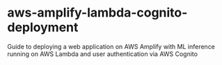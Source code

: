 # aws-amplify-lambda-cognito-deployment
Guide to deploying a web application on AWS Amplify with ML inference running on AWS Lambda and user authentication via AWS Cognito
